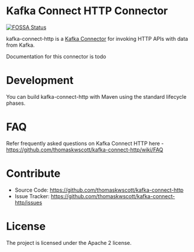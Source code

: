 # Kafka Connect HTTP Connector
[![FOSSA Status](https://app.fossa.io/api/projects/git%2Bgithub.com%2Fthomaskwscott%2Fkafka-connect-http.svg?type=shield)](https://app.fossa.io/projects/git%2Bgithub.com%2Fthomaskwscott%2Fkafka-connect-http?ref=badge_shield)

kafka-connect-http is a [Kafka Connector](http://kafka.apache.org/documentation.html#connect)
for invoking HTTP APIs with data from Kafka.

Documentation for this connector is todo

# Development

You can build kafka-connect-http with Maven using the standard lifecycle phases.

# FAQ

Refer frequently asked questions on Kafka Connect HTTP here -
https://github.com/thomaskwscott/kafka-connect-http/wiki/FAQ

# Contribute

- Source Code: https://github.com/thomaskwscott/kafka-connect-http
- Issue Tracker: https://github.com/thomaskwscott/kafka-connect-http/issues

# License

The project is licensed under the Apache 2 license.
